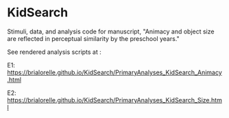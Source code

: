 # KidSearch
Stimuli, data, and analysis code for manuscript, "Animacy and object size are reflected in perceptual similarity by the preschool years."

See rendered analysis scripts at :

E1:
https://brialorelle.github.io/KidSearch/PrimaryAnalyses_KidSearch_Animacy.html

E2:
https://brialorelle.github.io/KidSearch/PrimaryAnalyses_KidSearch_Size.html

